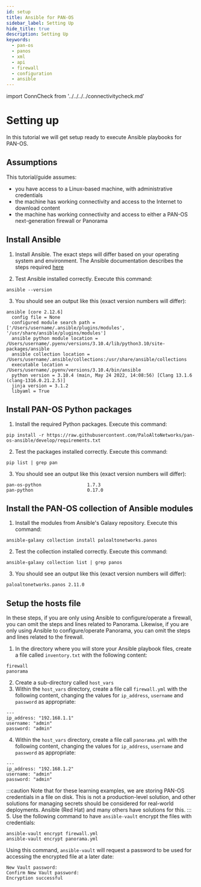 ```yaml
---
id: setup
title: Ansible for PAN-OS
sidebar_label: Setting Up
hide_title: true
description: Setting Up
keywords:
  - pan-os
  - panos
  - xml
  - api
  - firewall
  - configuration
  - ansible
---
```


import ConnCheck from '../../../../connectivitycheck.md'

# Setting up

In this tutorial we will get setup ready to execute Ansible playbooks for PAN-OS.

## Assumptions

This tutorial/guide assumes:
- you have access to a Linux-based machine, with administrative credentials
- the machine has working connectivity and access to the Internet to download content
- the machine has working connectivity and access to either a PAN-OS next-generation firewall or Panorama

## Install Ansible

1. Install Ansible. The exact steps will differ based on your operating system and environment. The Ansible documentation describes the steps required [here](https://docs.ansible.com/ansible/latest/installation_guide/intro_installation.html)

2. Test Ansible installed correctly. Execute this command:
```
ansible --version
```
3. You should see an output like this (exact version numbers will differ):
```
ansible [core 2.12.6]
  config file = None
  configured module search path = ['/Users/username/.ansible/plugins/modules', '/usr/share/ansible/plugins/modules']
  ansible python module location = /Users/username/.pyenv/versions/3.10.4/lib/python3.10/site-packages/ansible
  ansible collection location = /Users/username/.ansible/collections:/usr/share/ansible/collections
  executable location = /Users/username/.pyenv/versions/3.10.4/bin/ansible
  python version = 3.10.4 (main, May 24 2022, 14:08:56) [Clang 13.1.6 (clang-1316.0.21.2.5)]
  jinja version = 3.1.2
  libyaml = True
```

## Install PAN-OS Python packages

1. Install the required Python packages. Execute this command: 
```
pip install -r https://raw.githubusercontent.com/PaloAltoNetworks/pan-os-ansible/develop/requirements.txt
```

2. Test the packages installed correctly. Execute this command:
```
pip list | grep pan
```
3. You should see an output like this (exact version numbers will differ):
```
pan-os-python                 1.7.3
pan-python                    0.17.0
```

## Install the PAN-OS collection of Ansible modules

1. Install the modules from Ansible's Galaxy repository. Execute this command:
```
ansible-galaxy collection install paloaltonetworks.panos
```

2. Test the collection installed correctly. Execute this command:
```
ansible-galaxy collection list | grep panos
```
3. You should see an output like this (exact version numbers will differ):
```
paloaltonetworks.panos 2.11.0
```

## Setup the hosts file

In these steps, if you are only using Ansible to configure/operate a firewall, you can omit the steps and lines related to Panorama.
Likewise, if you are only using Ansible to configure/operate Panorama, you can omit the steps and lines related to the firewall.

1. In the directory where you will store your Ansible playbook files, create a file called ```inventory.txt``` with the following content:
```
firewall
panorama
```
2. Create a sub-directory called ```host_vars```
3. Within the ```host_vars``` directory, create a file call ```firewall.yml``` with the following content, changing the values for ```ip_address```, ```username``` and ```password``` as appropriate:
```
---
ip_address: "192.168.1.1"
username: "admin"
password: "admin"
```
4. Within the ```host_vars``` directory, create a file call ```panorama.yml``` with the following content, changing the values for ```ip_address```, ```username``` and ```password``` as appropriate:
```
---
ip_address: "192.168.1.2"
username: "admin"
password: "admin"
```
:::caution 
Note that for these learning examples, we are storing PAN-OS credentials in a file on disk. This is not a production-level solution, and other solutions for managing secrets should be considered for real-world deployments. Ansible (Red Hat) and many others have solutions for this.
:::
5. Use the following command to have ```ansible-vault``` encrypt the files with credentials:
```
ansible-vault encrypt firewall.yml
ansible-vault encrypt panorama.yml
```
Using this command, ```ansible-vault``` will request a password to be used for accessing the encrypted file at a later date:
```
New Vault password:
Confirm New Vault password:
Encryption successful
```

<ConnCheck components={props.components} />